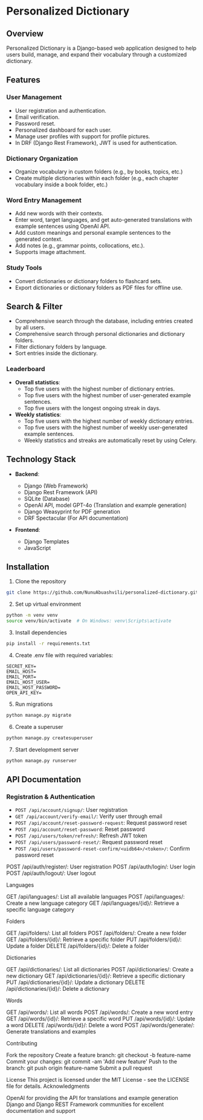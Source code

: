 # Personalized Dictionary #

## Overview ##
Personalized Dictionary is a Django-based web application designed to help users build, manage,
and expand their vocabulary through a customized dictionary.

## Features ##

### User Management ###
- User registration and authentication.
- Email verification.
- Password reset.
- Personalized dashboard for each user.
- Manage user profiles with support for profile pictures.
- In DRF (Django Rest Framework), JWT is used for authentication.

### Dictionary Organization ###
- Organize vocabulary in custom folders (e.g., by books, topics, etc.)
- Create multiple dictionaries within each folder (e.g., each chapter vocabulary inside a book folder, etc.)

### Word Entry Management ###
- Add new words with their contexts.
- Enter word, target languages, and get auto-generated translations with example sentences 
using OpenAI API.
- Add custom meanings and personal example sentences to the generated context.
- Add notes (e.g., grammar points, collocations, etc.).
- Supports image attachment.

### Study Tools ###
- Convert dictionaries or dictionary folders to flashcard sets.
- Export dictionaries or dictionary folders as PDF files for offline use. 

## Search & Filter ###
- Comprehensive search through the database, including entries created by all users.
- Comprehensive search through personal dictionaries and dictionary folders.
- Filter dictionary folders by language.
- Sort entries inside the dictionary.

### Leaderboard ###
- **Overall statistics**:
    - Top five users with the highest number of dictionary entries.
    - Top five users with the highest number of user-generated example sentences.
    - Top five users with the longest ongoing streak in days.
- **Weekly statistics**:
    - Top five users with the highest number of weekly dictionary entries.
    - Top five users with the highest number of weekly user-generated example sentences.
    - Weekly statistics and streaks are automatically reset by using Celery.


## Technology Stack ##
- **Backend**:
    - Django (Web Framework)
    - Django Rest Framework (API)
    - SQLite (Database)
    - OpenAI API, model GPT-4o (Translation and example generation)
    - Django Weasyprint for PDF generation
    - DRF Spectacular (For API documentation)

- **Frontend**:
    - Django Templates
    - JavaScript


## Installation ##
1. Clone the repository
```bash
git clone https://github.com/NunuAbuashvili/personalized-dictionary.git
```

2. Set up virtual environment
```bash
python -m venv venv
source venv/bin/activate  # On Windows: venv\Scripts\activate
```

3. Install dependencies
```bash
pip install -r requirements.txt
```

4. Create .env file with required variables:
```
SECRET_KEY=
EMAIL_HOST=
EMAIL_PORT=
EMAIL_HOST_USER=
EMAIL_HOST_PASSWORD=
OPEN_API_KEY=
```

5. Run migrations
```bash
python manage.py migrate
```

6. Create a superuser
```bash
python manage.py createsuperuser
```

7. Start development server
```bash
python manage.py runserver
```

## API Documentation ##

### Registration & Authentication ##
- `POST /api/account/signup/`: User registration
- `GET /api/account/verify-email/`: Verify user through email
- `POST /api/account/reset-password-request`: Request password reset
- `POST /api/account/reset-password`: Reset password
- `POST /api/users/token/refresh/`: Refresh JWT token
- `POST /api/users/password-reset/`: Request password reset
- `POST /api/users/password-reset-confirm/<uidb64>/<token>/`: Confirm password reset

POST /api/auth/register/: User registration
POST /api/auth/login/: User login
POST /api/auth/logout/: User logout

Languages

GET /api/languages/: List all available languages
POST /api/languages/: Create a new language category
GET /api/languages/{id}/: Retrieve a specific language category

Folders

GET /api/folders/: List all folders
POST /api/folders/: Create a new folder
GET /api/folders/{id}/: Retrieve a specific folder
PUT /api/folders/{id}/: Update a folder
DELETE /api/folders/{id}/: Delete a folder

Dictionaries

GET /api/dictionaries/: List all dictionaries
POST /api/dictionaries/: Create a new dictionary
GET /api/dictionaries/{id}/: Retrieve a specific dictionary
PUT /api/dictionaries/{id}/: Update a dictionary
DELETE /api/dictionaries/{id}/: Delete a dictionary

Words

GET /api/words/: List all words
POST /api/words/: Create a new word entry
GET /api/words/{id}/: Retrieve a specific word
PUT /api/words/{id}/: Update a word
DELETE /api/words/{id}/: Delete a word
POST /api/words/generate/: Generate translations and examples

Contributing

Fork the repository
Create a feature branch: git checkout -b feature-name
Commit your changes: git commit -am 'Add new feature'
Push to the branch: git push origin feature-name
Submit a pull request

License
This project is licensed under the MIT License - see the LICENSE file for details.
Acknowledgments

OpenAI for providing the API for translations and example generation
Django and Django REST Framework communities for excellent documentation and support